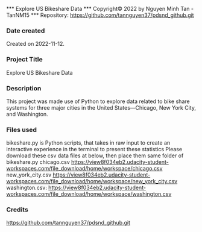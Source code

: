 *** Explore US Bikeshare Data
*** Copyright© 2022 by Nguyen Minh Tan - TanNM15
*** Repository: https://github.com/tannguyen37/pdsnd_github.git

### Date created
Created on 2022-11-12.

### Project Title
Explore US Bikeshare Data

### Description
This project was made use of Python to explore data related to bike share systems for three major cities in the United States—Chicago, New York City, and Washington. 

### Files used
bikeshare.py is Python scripts, that takes in raw input to create an interactive experience in the terminal to present these statistics
Please download these csv data files at below, then place them same folder of bikeshare.py
	chicago.csv https://view8f034eb2.udacity-student-workspaces.com/file_download/home/workspace/chicago.csv
	new_york_city.csv https://view8f034eb2.udacity-student-workspaces.com/file_download/home/workspace/new_york_city.csv
	washington.csv: https://view8f034eb2.udacity-student-workspaces.com/file_download/home/workspace/washington.csv

### Credits
https://github.com/tannguyen37/pdsnd_github.git

